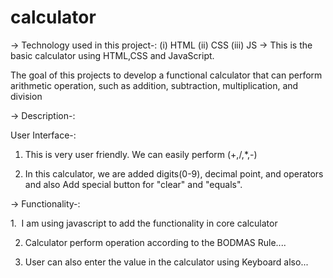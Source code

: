 ﻿# calculator
 -> Technology used in this project-:
 (i)   HTML 
 (ii)  CSS
 (iii) JS
-> This is the basic calculator using HTML,CSS and JavaScript.

The goal of this projects to develop a functional calculator
that can perform arithmetic operation, such as addition,
subtraction, multiplication, and division

-> Description-:

User Interface-:

1. This is very user friendly. We can easily perform (+,/,*,-)

2. In this calculator, we are added digits(0-9), decimal point, and
operators and also Add special button for "clear" and "equals".
 
-> Functionality-:

1.  I am using javascript to add the functionality in core calculator

2. Calculator perform operation according to the BODMAS Rule....
  
3. User can also enter the value in the calculator using Keyboard also...

